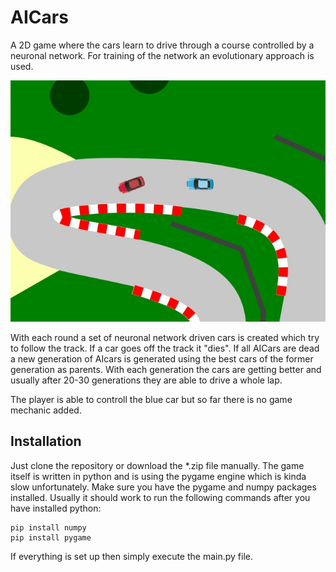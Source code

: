 # AICars
A 2D game where the cars learn to drive through a course controlled by a neuronal network. For training of the network an evolutionary approach is used.

![alt text](https://raw.githubusercontent.com/ramevaf/AICars/master/AICars.jpg)

With each round a set of neuronal network driven cars is created which try to follow the track. If a car goes off the track it "dies". If all AICars are dead a new generation of AIcars is generated using the best cars of the former generation as parents. With each generation the cars are getting better and usually after 20-30 generations they are able to drive a whole lap.

The player is able to controll the blue car but so far there is no game mechanic added.

## Installation
Just clone the repository or download the *.zip file manually. The game itself is written in python and is using the pygame engine which is kinda slow unfortunately. Make sure you have the pygame and numpy packages installed. Usually it should work to run the following commands after you have installed python:
```
pip install numpy
pip install pygame
```
If everything is set up then simply execute the main.py file.
